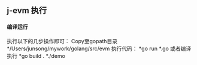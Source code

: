 ## j-evm 执行
#### 编译运行
执行以下的几步操作即可：
Copy至gopath目录
*/Users/junsong/mywork/golang/src/evm
执行代码：
*go run *.go
或者编译执行
*go build .
*./demo


